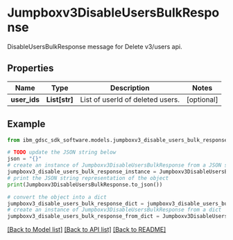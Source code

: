 # Jumpboxv3DisableUsersBulkResponse

DisableUsersBulkResponse message for Delete v3/users api.

## Properties

Name | Type | Description | Notes
------------ | ------------- | ------------- | -------------
**user_ids** | **List[str]** | List of userId of deleted users. | [optional] 

## Example

```python
from ibm_gdsc_sdk_software.models.jumpboxv3_disable_users_bulk_response import Jumpboxv3DisableUsersBulkResponse

# TODO update the JSON string below
json = "{}"
# create an instance of Jumpboxv3DisableUsersBulkResponse from a JSON string
jumpboxv3_disable_users_bulk_response_instance = Jumpboxv3DisableUsersBulkResponse.from_json(json)
# print the JSON string representation of the object
print(Jumpboxv3DisableUsersBulkResponse.to_json())

# convert the object into a dict
jumpboxv3_disable_users_bulk_response_dict = jumpboxv3_disable_users_bulk_response_instance.to_dict()
# create an instance of Jumpboxv3DisableUsersBulkResponse from a dict
jumpboxv3_disable_users_bulk_response_from_dict = Jumpboxv3DisableUsersBulkResponse.from_dict(jumpboxv3_disable_users_bulk_response_dict)
```
[[Back to Model list]](../README.md#documentation-for-models) [[Back to API list]](../README.md#documentation-for-api-endpoints) [[Back to README]](../README.md)


